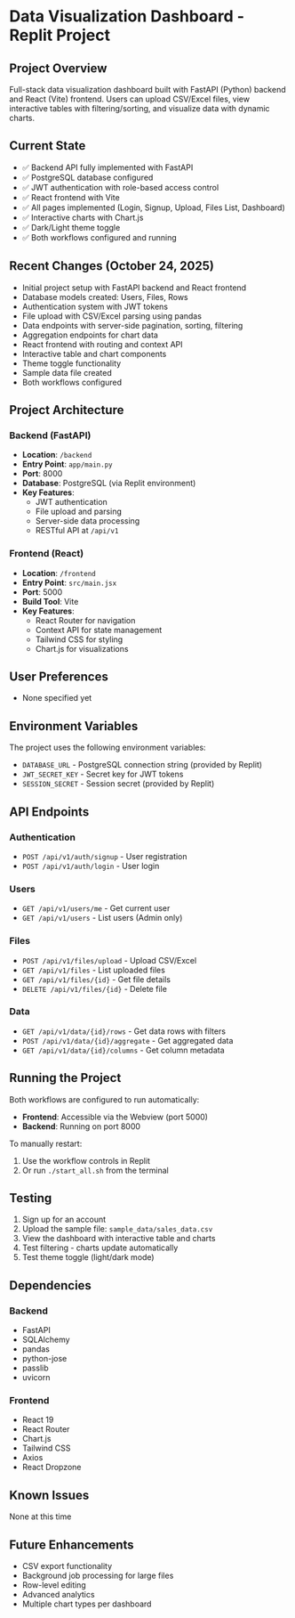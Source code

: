 # Data Visualization Dashboard - Replit Project

## Project Overview
Full-stack data visualization dashboard built with FastAPI (Python) backend and React (Vite) frontend. Users can upload CSV/Excel files, view interactive tables with filtering/sorting, and visualize data with dynamic charts.

## Current State
- ✅ Backend API fully implemented with FastAPI
- ✅ PostgreSQL database configured
- ✅ JWT authentication with role-based access control
- ✅ React frontend with Vite
- ✅ All pages implemented (Login, Signup, Upload, Files List, Dashboard)
- ✅ Interactive charts with Chart.js
- ✅ Dark/Light theme toggle
- ✅ Both workflows configured and running

## Recent Changes (October 24, 2025)
- Initial project setup with FastAPI backend and React frontend
- Database models created: Users, Files, Rows
- Authentication system with JWT tokens
- File upload with CSV/Excel parsing using pandas
- Data endpoints with server-side pagination, sorting, filtering
- Aggregation endpoints for chart data
- React frontend with routing and context API
- Interactive table and chart components
- Theme toggle functionality
- Sample data file created
- Both workflows configured

## Project Architecture

### Backend (FastAPI)
- **Location**: `/backend`
- **Entry Point**: `app/main.py`
- **Port**: 8000
- **Database**: PostgreSQL (via Replit environment)
- **Key Features**:
  - JWT authentication
  - File upload and parsing
  - Server-side data processing
  - RESTful API at `/api/v1`

### Frontend (React)
- **Location**: `/frontend`
- **Entry Point**: `src/main.jsx`
- **Port**: 5000
- **Build Tool**: Vite
- **Key Features**:
  - React Router for navigation
  - Context API for state management
  - Tailwind CSS for styling
  - Chart.js for visualizations

## User Preferences
- None specified yet

## Environment Variables
The project uses the following environment variables:
- `DATABASE_URL` - PostgreSQL connection string (provided by Replit)
- `JWT_SECRET_KEY` - Secret key for JWT tokens
- `SESSION_SECRET` - Session secret (provided by Replit)

## API Endpoints

### Authentication
- `POST /api/v1/auth/signup` - User registration
- `POST /api/v1/auth/login` - User login

### Users
- `GET /api/v1/users/me` - Get current user
- `GET /api/v1/users` - List users (Admin only)

### Files
- `POST /api/v1/files/upload` - Upload CSV/Excel
- `GET /api/v1/files` - List uploaded files
- `GET /api/v1/files/{id}` - Get file details
- `DELETE /api/v1/files/{id}` - Delete file

### Data
- `GET /api/v1/data/{id}/rows` - Get data rows with filters
- `POST /api/v1/data/{id}/aggregate` - Get aggregated data
- `GET /api/v1/data/{id}/columns` - Get column metadata

## Running the Project
Both workflows are configured to run automatically:
- **Frontend**: Accessible via the Webview (port 5000)
- **Backend**: Running on port 8000

To manually restart:
1. Use the workflow controls in Replit
2. Or run `./start_all.sh` from the terminal

## Testing
1. Sign up for an account
2. Upload the sample file: `sample_data/sales_data.csv`
3. View the dashboard with interactive table and charts
4. Test filtering - charts update automatically
5. Test theme toggle (light/dark mode)

## Dependencies

### Backend
- FastAPI
- SQLAlchemy
- pandas
- python-jose
- passlib
- uvicorn

### Frontend
- React 19
- React Router
- Chart.js
- Tailwind CSS
- Axios
- React Dropzone

## Known Issues
None at this time

## Future Enhancements
- CSV export functionality
- Background job processing for large files
- Row-level editing
- Advanced analytics
- Multiple chart types per dashboard
